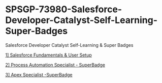 # SPSGP-73980-Salesforce-Developer-Catalyst-Self-Learning-Super-Badges
Salesforce Developer Catalyst Self-Learning &amp; Super Badges




<a href="https://github.com/smartinternz02/SPSGP-73980-Salesforce-Developer-Catalyst-Self-Learning-Super-Badges/tree/main/Salesforce%20Developer%20-%20Self%20Learning" target="blank">1] Salesforce Fundamentals & User Setup</a>




<a href="https://github.com/smartinternz02/SPSGP-73980-Salesforce-Developer-Catalyst-Self-Learning-Super-Badges/tree/main/Process%20Automation%20Specialist%20-%20SuperBadge" target="blank"><img align="center"
 />2] Process Automation Specialist - SuperBadge</a>
 
 
 
 


<a href="https://github.com/smartinternz02/SPSGP-73980-Salesforce-Developer-Catalyst-Self-Learning-Super-Badges/tree/main/Apex%20Specialist%20-SuperBadge" target="blank"><img align="center"
 />3] Apex Specialist -SuperBadge</a>
 




